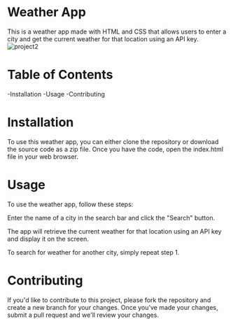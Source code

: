  
# Weather App
This is a weather app made with HTML and CSS that allows users to enter a city and get the current weather for that location using an API key.
![project2](https://user-images.githubusercontent.com/126357160/232266597-43f84e13-58a8-423c-b40d-b49a9432e97e.png)


# Table of Contents
-Installation
-Usage
-Contributing

# Installation
To use this weather app, you can either clone the repository or download the source code as a zip file. Once you have the code, open the index.html file in your web browser.

# Usage
To use the weather app, follow these steps:

Enter the name of a city in the search bar and click the "Search" button.

The app will retrieve the current weather for that location using an API key and display it on the screen.

To search for weather for another city, simply repeat step 1.

# Contributing
If you'd like to contribute to this project, please fork the repository and create a new branch for your changes. Once you've made your changes, submit a pull request and we'll review your changes.
